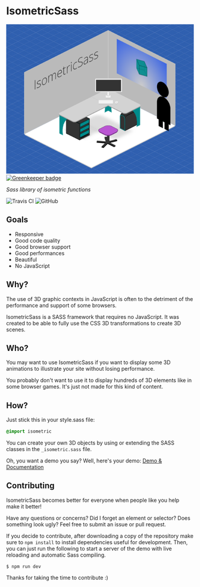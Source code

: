 # IsometricSass

[![IsometricSass](screenshot.png)](https://morgancaron.github.io/IsometricSass/) [![Greenkeeper badge](https://badges.greenkeeper.io/MorganCaron/IsometricSass.svg)](https://greenkeeper.io/)

*Sass library of isometric functions*

![Travis CI](https://img.shields.io/travis/com/MorganCaron/IsometricSass.svg?style=flat-square)
![GitHub](https://img.shields.io/github/license/MorganCaron/IsometricSass.svg?style=flat-square)

## Goals

- Responsive
- Good code quality
- Good browser support
- Good performances
- Beautiful
- No JavaScript

## Why?

The use of 3D graphic contexts in JavaScript is often to the detriment of the performance and support of some browsers.

IsometricSass is a SASS framework that requires no JavaScript.
It was created to be able to fully use the CSS 3D transformations to create 3D scenes.

## Who?

You may want to use IsometricSass if you want to display some 3D animations to illustrate your site without losing performance.

You probably don't want to use it to display hundreds of 3D elements like in some browser games. It's just not made for this kind of content.

## How?

Just stick this in your style.sass file:
```scss
@import isometric
```

You can create your own 3D objects by using or extending the SASS classes in the `_isometric.sass` file.

Oh, you want a demo you say? Well, here's your demo: [Demo & Documentation](https://morgancaron.github.io/IsometricSass/)

## Contributing

IsometricSass becomes better for everyone when people like you help make it better!

Have any questions or concerns? Did I forget an element or selector? Does something look ugly? Feel free to submit an issue or pull request.

If you decide to contribute, after downloading a copy of the repository make sure to `npm install` to install dependencies useful for development. Then, you can just run the following to start a server of the demo with live reloading and automatic Sass compiling.

```
$ npm run dev
```

Thanks for taking the time to contribute :)
